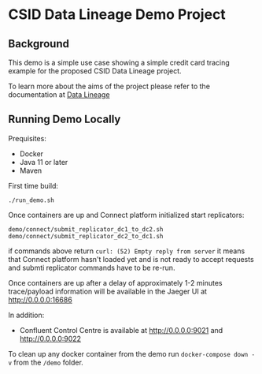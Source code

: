 # CSID Data Lineage Demo Project

## Background

This demo is a simple use case showing a simple credit card tracing example for the proposed CSID Data Lineage project.

To learn more about the aims of the project please refer to the documentation at [Data Lineage](https://bit.ly/3CSnHAH)


## Running Demo Locally 
Prequisites:
* Docker
* Java 11 or later
* Maven

First time build:
```
./run_demo.sh
```

Once containers are up and Connect platform initialized start replicators:
```
demo/connect/submit_replicator_dc1_to_dc2.sh
demo/connect/submit_replicator_dc2_to_dc1.sh
```
if commands above return 
``
curl: (52) Empty reply from server
``
it means that Connect platform hasn't loaded yet and is not ready to accept requests and submti replicator commands have to be re-run.

Once containers are up after a delay of approximately 1-2 minutes trace/payload information 
will be available in the Jaeger UI at http://0.0.0.0:16686

In addition:
* Confluent Control Centre is available at http://0.0.0.0:9021 and http://0.0.0.0:9022

To clean up any docker container from the demo run `docker-compose down -v` from the `/demo` folder.





